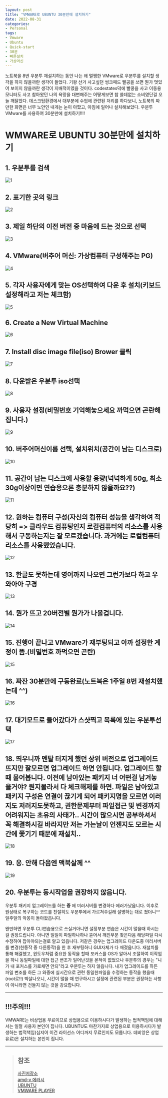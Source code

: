 ```yaml
---
layout: post
title: "VMWARE로 UBUNTU 30분만에 설치하기"
date: 2022-08-31
categories:
- Personal
tags:
- Vmware
- Ubuntu
- Quick-start
- 30분
- 빠른설치
- 가상머신
---
```


노트북을 8번 우분투 재설치하는 동안 나는 왜 멀쩡한 VMware로 우분투를 설치할 생각을 하지 않을까란 생각이 들었다. 기왕 산거 사고싶던 씽크패드 빨공을 쓰면 뭔가 멋있어 보이지 않을까란 생각이 지배적이였을 것이다. codestates덕에 빨콩을 사고 이동용모니터도 사고 참아왔던 나의 욕망을 대변해주는 어떻게보면 참 쓸데없는 소비였단걸 오늘 깨달았다. 데스크탑환경에서 대부분에 수업에 관련된 처리를 하다보니, 노트북의 짜만한 화면은 너무 노안인 내게는 눈이 아팠고, 아침에 일어나 설치해보았다. 우분투 VMware를 사용하여 30분만에 설치하기!!!!

# WMWARE로 UBUNTU 30분만에 설치하기

## 1. 우분투를 검색

![1](/assets/img/220831-u-1.png)

## 2. 표기한 곳의 링크

![2](/assets/img/220831-u-2.png)

## 3. 제일 하단의 이전 버전 중 마음에 드는 것으로 선택

![3](/assets/img/220831-u-3.png)

## 4. VMware(버추어 머신: 가상컴퓨터 구성해주는 PG)

![4](/assets/img/220831-u-4.png)

## 5. 각자 사용자에게 맞는 OS선택하여 다운 후 설치(키보드 설정해라고 저는 체크함)

![5](/assets/img/220831-u-5.png)

## 6. Create a New Virtual Machine

![6](/assets/img/220831-u-6.png)

## 7. Install disc image file(iso) Brower 클릭

![7](/assets/img/220831-u-7.png)

## 8. 다운받은 우분투 iso선택

![8](/assets/img/220831-u-8.png)

## 9. 사용자 설정(비밀번호 기억해놓으세요 까먹으면 곤란해집니다.)

![9](/assets/img/220831-u-9.png)

## 10. 버추어머신이름 선택, 설치위치(공간이 남는 디스크로)

![10](/assets/img/220831-u-10.png)

## 11. 공간이 남는 디스크에 사용할 용량(넉넉하게 50g, 최소 30g이상이면 연습용으론 충분하지 않을까요??)

![11](/assets/img/220831-u-11.png)

## 12. 원하는 컴퓨터 구성(자신의 컴퓨터 성능을 생각하여 적당히 => 클라우드 컴퓨팅인지 로컬컴퓨터의 리소스를 사용해서 구동하는지는 잘 모르겠습니다. 과거에는 로컬컴퓨터 리소스를 사용했었습니다.

![12](/assets/img/220831-u-12.png)

## 13. 한글도 못하는데 영어까지 나오면 그런가보다 하고 우와아아 구경

![13](/assets/img/220831-u-13.png)

## 14. 뭔가 뜨고 20버전별 뭔가가 나올겁니다.

![14](/assets/img/220831-u-14.png)

## 15. 진행이 끝나고 VMware가 재부팅되고 아까 설정한 계정이 뜸.(비밀번호 까먹으면 곤란)

![15](/assets/img/220831-u-15.png)

## 16. 짜잔 30분만에 구동완료(노트북은 1주일 8번 재설치했는데 ^^)

![16](/assets/img/220831-u-16.png)

## 17. 대기모드로 들어갔다가 스샷찍고 목록에 있는 우분투선택

![17](/assets/img/220831-u-17.png)

## 18. **띄우니까 멘탈 터지게 했던 상위 버전으로 업그레이드 뜨지만 잘모르면 업그레이드 하면 안됩니다. 업그레이드 할때 물어봅니다. 이전에 남아있는 패키지 너 어떤걸 남겨놓을거야? 뭔지몰라서 다 체크해제를 하면. 파일은 남아있고 패키지 구성은 연결이 끊기게 되어 패키지명을 모르면 이러지도 저러지도못하고, 권한문제부터 파일접근 및 변경까지 어려워지는 초유의 사태가.. 시간이 많으시면 공부하셔서 꼭 해결하시길 바라지만 저는 가는날이 언젠지도 모르는 시간에 쫓기기 때문에 재설치..**

![18](/assets/img/220831-u-18.png)

## 19. 응. 안해 다음엔 맥북살께 ^^

![19](/assets/img/220831-u-19.png)

## 20. 우분투는 동시작업을 권장하지 않읍니다.

우분투 패키지 업그레이드를 하는 **중** 에 미러서버를 변경하다 에러가났읍니다. 이후로 원상태로 복구하는 코드를 친절히도 우분투에서 가르쳐주길래 설명하는 대로 쳤더니^^ 일주일의 악몽이 돌아왔읍니다.

왠만하면 우분투 CLI연습용으로 쓰실거아니면 설정부분 연습은 시간이 많을때 하시는걸 권장드립니다. 아니면 일일이 파일하나하나 뜯어서 깨진부분 찾은다음 해당파일 다시 수정하여 잡아야되는걸로 알고 있읍니다. 저같은 경우는 업그레이드 다운도중 미러서버를 변경(한동작 중 다른동작)을 한 후 재부팅하니 GUI자체가 다 깨졌읍니다. 재설치를 통해 해결했고, 윈도우처럼 중요한 동작을 할때 포커스를 OS가 알아서 조절하여 이작업을 하니 동일파일에 대한 접근 변조가 일어난것을 본적이 없었으나 우분투의 경우는 "니가 내 포커스를 가로채면 안되"라고 우분투는 하지 않읍니다. 내가 업그레이드를 하든 파일 변조를 하든 그 와중에 실시간으로 관련 동일한파일을 수정하는 동작을 했을때(root로!!) 박살나오니, 시간이 많을 때 연구하시고 설정에 관련된 부분은 권장하는 사항이 아니라면 건들지 않는 것을 강요합니다.

---

## !!!주의!!!

VMWARE는 비상업용 무료이므로 상업용으로 이용하시다가 발생하는 법적책임에 대해서는 일절 사용자 본인이 집니다. UBUNTU도 마찬가지로 상업용으로 이용하시다가 발생하는 법적책임(심지어 이건 라이선스 어디까지 무료인지도 모릅니다. 데비앙은 상업유료)은 설치하는 본인이 집니다.

---

> ## 참조
> [사진저장소](https://blog.naver.com/sycork/222863680094)  
> [amd-v 에러시](https://jhnyang.tistory.com/236)  
> [UBUNTU](https://ubuntu.com/)  
> [VMWARE PLAYER](https://www.vmware.com/kr/products/workstation-player/workstation-player-evaluation.html)
